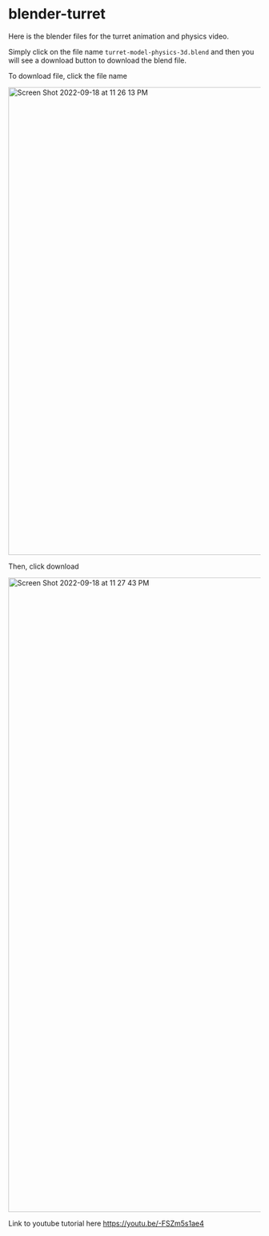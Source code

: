 # blender-turret
Here is the blender files for the turret animation and physics video.

Simply click on the file name `turret-model-physics-3d.blend` and then you will see a download button to download the blend file.

To download file, click the file name 

<img width="932" alt="Screen Shot 2022-09-18 at 11 26 13 PM" src="https://user-images.githubusercontent.com/113847706/190917652-99ff903e-388e-4634-a8e1-083919583f92.png">

Then, click download

<img width="1264" alt="Screen Shot 2022-09-18 at 11 27 43 PM" src="https://user-images.githubusercontent.com/113847706/190917769-ccf86611-15cd-488a-8674-e3ee4ce0a9d9.png">


Link to youtube tutorial here https://youtu.be/-FSZm5s1ae4
